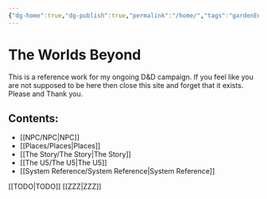 ```yaml
---
{"dg-home":true,"dg-publish":true,"permalink":"/home/","tags":"gardenEntry","dgHomeLink":true,"dgPassFrontmatter":true}
---
```


# The Worlds Beyond
This is a reference work for my ongoing D&D campaign.
If you feel like you are not supposed to be here then close this site and forget that it exists. Please and Thank you.

## Contents:
- [[NPC/NPC|NPC]]
- [[Places/Places|Places]]
- [[The Story/The Story|The Story]]
- [[The U5/The U5|The U5]]
- [[System Reference/System Reference|System Reference]]

[[TODO|TODO]]
[[ZZZ|ZZZ]]